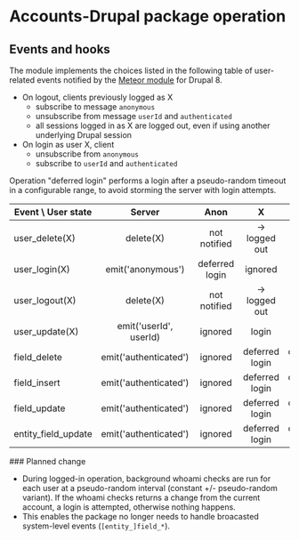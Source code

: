 # Accounts-Drupal package operation

## Events and hooks

The module implements the choices listed in the following table of user-related
events notified by the [Meteor module] for Drupal 8.

[Meteor module]: https://github.com/FGM/meteor

* On logout, clients previously logged as X
  * subscribe to message `anonymous`
  * unsubscribe from message `userId` and `authenticated`
  * all sessions logged in as X are logged out, even if using another underlying
    Drupal session
* On login as user X, client
  * unsubscribe from `anonymous`
  * subscribe to `userId` and `authenticated`

Operation "deferred login" performs a login after a pseudo-random timeout in a
configurable range, to avoid storming the server with login attempts.

Event \ User state  | Server                    | Anon           | X              | Y              |
--------------------|:-------------------------:|:--------------:|:--------------:|:--------------:|
user_delete(X)      | delete(X)                 | not notified   | → logged out   | not notified   |
user_login(X)       | emit('anonymous')         | deferred login | ignored        | ignored        |
user_logout(X)      | delete(X)                 | not notified   | → logged out   | not notified   |
user_update(X)      | emit('userId', userId)    | ignored        | login          | ignored        |
field_delete        | emit('authenticated')     | ignored        | deferred login | deferred login |
field_insert        | emit('authenticated')     | ignored        | deferred login | deferred login |
field_update        | emit('authenticated')     | ignored        | deferred login | deferred login |
entity_field_update | emit('authenticated')     | ignored        | deferred login | deferred login |

### Planned change

- During logged-in operation, background whoami checks are run for each user at a
pseudo-random interval (constant +/- pseudo-random variant). If the whoami checks
returns a change from the current account, a login is attempted, otherwise nothing
happens.
- This enables the package no longer needs to handle broacasted system-level 
  events (`[entity_]field_*`).
